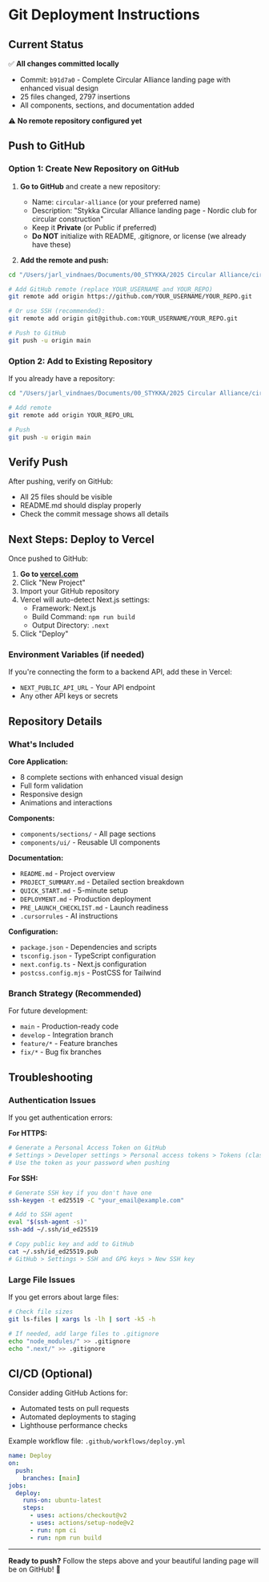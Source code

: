 # Git Deployment Instructions

## Current Status

✅ **All changes committed locally**
- Commit: `b91d7a0` - Complete Circular Alliance landing page with enhanced visual design
- 25 files changed, 2797 insertions
- All components, sections, and documentation added

⚠️ **No remote repository configured yet**

## Push to GitHub

### Option 1: Create New Repository on GitHub

1. **Go to GitHub** and create a new repository:
   - Name: `circular-alliance` (or your preferred name)
   - Description: "Stykka Circular Alliance landing page - Nordic club for circular construction"
   - Keep it **Private** (or Public if preferred)
   - **Do NOT** initialize with README, .gitignore, or license (we already have these)

2. **Add the remote and push:**
```bash
cd "/Users/jarl_vindnaes/Documents/00_STYKKA/2025 Circular Alliance/circular-alliance"

# Add GitHub remote (replace YOUR_USERNAME and YOUR_REPO)
git remote add origin https://github.com/YOUR_USERNAME/YOUR_REPO.git

# Or use SSH (recommended):
git remote add origin git@github.com:YOUR_USERNAME/YOUR_REPO.git

# Push to GitHub
git push -u origin main
```

### Option 2: Add to Existing Repository

If you already have a repository:

```bash
cd "/Users/jarl_vindnaes/Documents/00_STYKKA/2025 Circular Alliance/circular-alliance"

# Add remote
git remote add origin YOUR_REPO_URL

# Push
git push -u origin main
```

## Verify Push

After pushing, verify on GitHub:
- All 25 files should be visible
- README.md should display properly
- Check the commit message shows all details

## Next Steps: Deploy to Vercel

Once pushed to GitHub:

1. **Go to [vercel.com](https://vercel.com)**
2. Click "New Project"
3. Import your GitHub repository
4. Vercel will auto-detect Next.js settings:
   - Framework: Next.js
   - Build Command: `npm run build`
   - Output Directory: `.next`
5. Click "Deploy"

### Environment Variables (if needed)

If you're connecting the form to a backend API, add these in Vercel:
- `NEXT_PUBLIC_API_URL` - Your API endpoint
- Any other API keys or secrets

## Repository Details

### What's Included

**Core Application:**
- 8 complete sections with enhanced visual design
- Full form validation
- Responsive design
- Animations and interactions

**Components:**
- `components/sections/` - All page sections
- `components/ui/` - Reusable UI components

**Documentation:**
- `README.md` - Project overview
- `PROJECT_SUMMARY.md` - Detailed section breakdown
- `QUICK_START.md` - 5-minute setup
- `DEPLOYMENT.md` - Production deployment
- `PRE_LAUNCH_CHECKLIST.md` - Launch readiness
- `.cursorrules` - AI instructions

**Configuration:**
- `package.json` - Dependencies and scripts
- `tsconfig.json` - TypeScript configuration
- `next.config.ts` - Next.js configuration
- `postcss.config.mjs` - PostCSS for Tailwind

### Branch Strategy (Recommended)

For future development:
- `main` - Production-ready code
- `develop` - Integration branch
- `feature/*` - Feature branches
- `fix/*` - Bug fix branches

## Troubleshooting

### Authentication Issues

If you get authentication errors:

**For HTTPS:**
```bash
# Generate a Personal Access Token on GitHub
# Settings > Developer settings > Personal access tokens > Tokens (classic)
# Use the token as your password when pushing
```

**For SSH:**
```bash
# Generate SSH key if you don't have one
ssh-keygen -t ed25519 -C "your_email@example.com"

# Add to SSH agent
eval "$(ssh-agent -s)"
ssh-add ~/.ssh/id_ed25519

# Copy public key and add to GitHub
cat ~/.ssh/id_ed25519.pub
# GitHub > Settings > SSH and GPG keys > New SSH key
```

### Large File Issues

If you get errors about large files:
```bash
# Check file sizes
git ls-files | xargs ls -lh | sort -k5 -h

# If needed, add large files to .gitignore
echo "node_modules/" >> .gitignore
echo ".next/" >> .gitignore
```

## CI/CD (Optional)

Consider adding GitHub Actions for:
- Automated tests on pull requests
- Automated deployments to staging
- Lighthouse performance checks

Example workflow file: `.github/workflows/deploy.yml`

```yaml
name: Deploy
on:
  push:
    branches: [main]
jobs:
  deploy:
    runs-on: ubuntu-latest
    steps:
      - uses: actions/checkout@v2
      - uses: actions/setup-node@v2
      - run: npm ci
      - run: npm run build
```

---

**Ready to push?** Follow the steps above and your beautiful landing page will be on GitHub! 🚀

